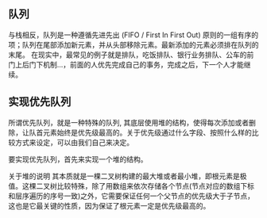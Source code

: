 ## 队列

与栈相反，队列是一种遵循先进先出 (FIFO / First In First Out) 原则的一组有序的项；队列在尾部添加新元素，并从头部移除元素。最新添加的元素必须排在队列的末尾。
在现实中，最常见的例子就是排队，吃饭排队、银行业务排队、公车的前门上后门下机制...，前面的人优先完成自己的事务，完成之后，下一个人才能继续。


## 实现优先队列

所谓优先队列，就是一种特殊的队列, 其底层使用堆的结构，使得每次添加或者删除，让队首元素始终是优先级最高的。关于优先级通过什么字段、按照什么样的比较方式来设定，可以由我们自己来决定。

要实现优先队列，首先来实现一个堆的结构。

关于堆的说明
其本质就是一棵二叉树构建的最大堆或者最小堆，即根元素是极值。这棵二叉树比较特殊，除了用数组来依次存储各个节点(节点对应的数组下标和层序遍历的序号一致)之外，它需要保证任何一个父节点的优先级大于子节点，这也是它最关键的性质，因为保证了根元素一定是优先级最高的。

